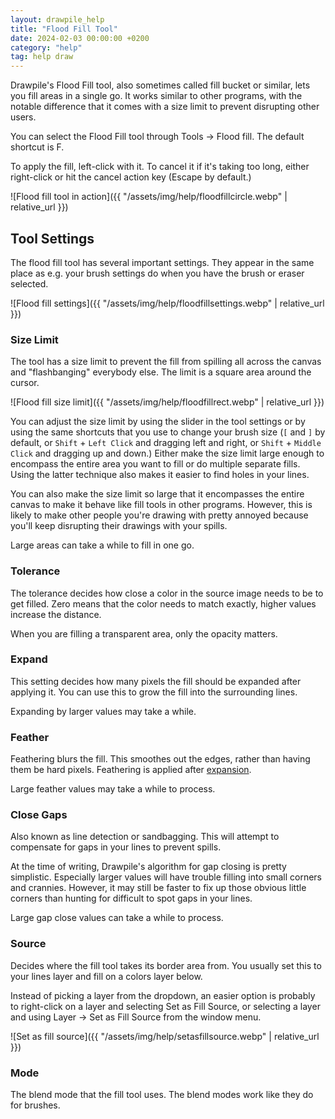 ```yaml
---
layout: drawpile_help
title: "Flood Fill Tool"
date: 2024-02-03 00:00:00 +0200
category: "help"
tag: help draw
---
```


Drawpile's Flood Fill tool, also sometimes called fill bucket or similar, lets you fill areas in a single go. It works similar to other programs, with the notable difference that it comes with a size limit to prevent disrupting other users.

You can select the Flood Fill tool through Tools → Flood fill. The default shortcut is F.

To apply the fill, left-click with it. To cancel it if it's taking too long, either right-click or hit the cancel action key (Escape by default.)

![Flood fill tool in action]({{ "/assets/img/help/floodfillcircle.webp" | relative_url }})

## Tool Settings

The flood fill tool has several important settings. They appear in the same place as e.g. your brush settings do when you have the brush or eraser selected.

![Flood fill settings]({{ "/assets/img/help/floodfillsettings.webp" | relative_url }})

### Size Limit

The tool has a size limit to prevent the fill from spilling all across the canvas and "flashbanging" everybody else. The limit is a square area around the cursor.

![Flood fill size limit]({{ "/assets/img/help/floodfillrect.webp" | relative_url }})

You can adjust the size limit by using the slider in the tool settings or by using the same shortcuts that you use to change your brush size (`[` and `]` by default, or `Shift` + `Left Click` and dragging left and right, or `Shift` + `Middle Click` and dragging up and down.) Either make the size limit large enough to encompass the entire area you want to fill or do multiple separate fills. Using the latter technique also makes it easier to find holes in your lines.

You can also make the size limit so large that it encompasses the entire canvas to make it behave like fill tools in other programs. However, this is likely to make other people you're drawing with pretty annoyed because you'll keep disrupting their drawings with your spills.

Large areas can take a while to fill in one go.

### Tolerance

The tolerance decides how close a color in the source image needs to be to get filled. Zero means that the color needs to match exactly, higher values increase the distance.

When you are filling a transparent area, only the opacity matters.

### Expand

This setting decides how many pixels the fill should be expanded after applying it. You can use this to grow the fill into the surrounding lines.

Expanding by larger values may take a while.

### Feather

Feathering blurs the fill. This smoothes out the edges, rather than having them be hard pixels. Feathering is applied after [expansion](#expand).

Large feather values may take a while to process.

### Close Gaps

Also known as line detection or sandbagging. This will attempt to compensate for gaps in your lines to prevent spills.

At the time of writing, Drawpile's algorithm for gap closing is pretty simplistic. Especially larger values will have trouble filling into small corners and crannies. However, it may still be faster to fix up those obvious little corners than hunting for difficult to spot gaps in your lines.

Large gap close values can take a while to process.

### Source

Decides where the fill tool takes its border area from. You usually set this to your lines layer and fill on a colors layer below.

Instead of picking a layer from the dropdown, an easier option is probably to right-click on a layer and selecting Set as Fill Source, or selecting a layer and using Layer → Set as Fill Source from the window menu.

![Set as fill source]({{ "/assets/img/help/setasfillsource.webp" | relative_url }})

### Mode

The blend mode that the fill tool uses. The blend modes work like they do for brushes.
